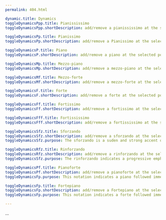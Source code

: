 ```yaml
---
permalink: 404.html

dynamic.title: Dynamics
toggleDynamicsPpp.title: Pianississimo
toggleDynamicsPpp.shortDescription: add/remove a pianississimo at the selected position

toggleDynamicsPp.title: Pianissimo
toggleDynamicsPp.shortDescription: add/remove a Pianissimo at the selected position

toggleDynamicsP.title: Piano
toggleDynamicsP.shortDescription: add/remove a piano at the selected position

toggleDynamicsMp.title: Mezzo-piano
toggleDynamicsMp.shortDescription: add/remove a mezzo-piano at the selected position

toggleDynamicsMf.title: Mezzo-forte
toggleDynamicsMf.shortDescription: add/remove a mezzo-forte at the selected position

toggleDynamicsF.title: Forte
toggleDynamicsF.shortDescription: add/remove a forte at the selected position

toggleDynamicsFf.title: Fortissimo
toggleDynamicsFf.shortDescription: add/remove a fortissimo at the selected position

toggleDynamicsFff.title: Fortississimo
toggleDynamicsFff.shortDescription: add/remove a fortississimo at the selected position

toggleDynamicsSfz.title: Sforzando
toggleDynamicsSfz.shortDescription: add/remove a sforzando at the selected position
toggleDynamicsSfz.purpose: The sforzando is a suden and strong accent on the given note. It can also be notated as an accent.

toggleDynamicsRfz.title: Rinforzando
toggleDynamicsRfz.shortDescription: add/remove a rinforzando at the selected position
toggleDynamicsSfz.purpose: The rinforzando indicates a progressive emphasis/accentuation.

toggleDynamicsPf.title: Pianoforte
toggleDynamicsPf.shortDescription: add/remove a pianoforte at the selected position
toggleDynamicsFp.purpose: This notation indicates a piano followed immediately by forte

toggleDynamicsFp.title: Fortepiano
toggleDynamicsFp.shortDescription: add/remove a Fortepiano at the selected position
toggleDynamicsFp.purpose: This notation indicates a forte followed immediately by piano

---
```


...
